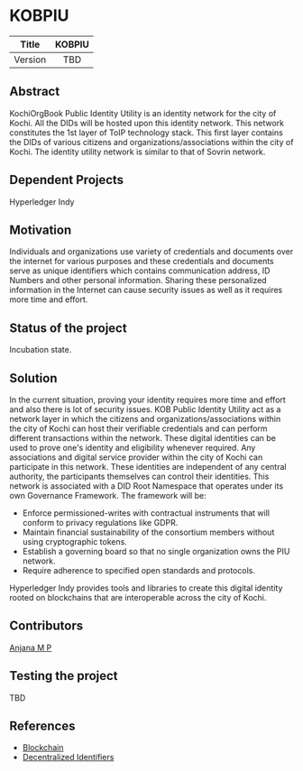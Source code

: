 # KOBPIU

| Title | KOBPIU |
| :---: | :---: |
| Version | TBD |

## Abstract

KochiOrgBook Public Identity Utility is an identity network for the city of Kochi. All the DIDs will be hosted upon this identity network. This network constitutes the 1st layer of ToIP technology stack. This first layer contains the DIDs of various citizens and organizations/associations within the city of Kochi. The identity utility network is similar to that of Sovrin network.

## Dependent Projects
Hyperledger Indy
## Motivation

Individuals and organizations use variety of credentials and documents over the internet for various purposes and these credentials and documents serve as unique identifiers which contains communication address, ID Numbers and other personal information. Sharing these personalized information in the Internet can cause security issues as well as it requires more time and effort. 
## Status of the project

Incubation state.

## Solution
In the current situation, proving your identity requires more time and effort and also there is lot of security issues.
KOB Public Identity Utility act as a network layer in which the citizens and organizations/associations within the city of Kochi can host their verifiable credentials and can perform different transactions within the network. These digital identities can be used to prove one's identity and eligibility whenever required. Any associations and digital service provider within the city of Kochi can participate in this network. These identities are independent of any central authority, the participants themselves can control their identities. This network is associated with a DID Root Namespace that operates under its own Governance Framework. The framework will be:
* Enforce permissioned-writes with contractual instruments that will conform to privacy regulations like GDPR.
* Maintain financial sustainability of the consortium members without using cryptographic tokens.
* Establish a governing board so that no single organization owns the PIU network.
* Require adherence to specified open standards and protocols.

Hyperledger Indy provides tools and libraries to create this digital identity rooted on blockchains that are interoperable across the  city of Kochi.


## Contributors
[Anjana M P](https://github.com/Anjana-mp/KOBPIU/blob/master/Readme.md)

## Testing the project

TBD

## References
* [Blockchain](https://www.edx.org/professional-certificate/linuxfoundationx-developing-blockchain-based-identity-applications)
* [Decentralized Identifiers](www.w3.org/TR/did-core)
